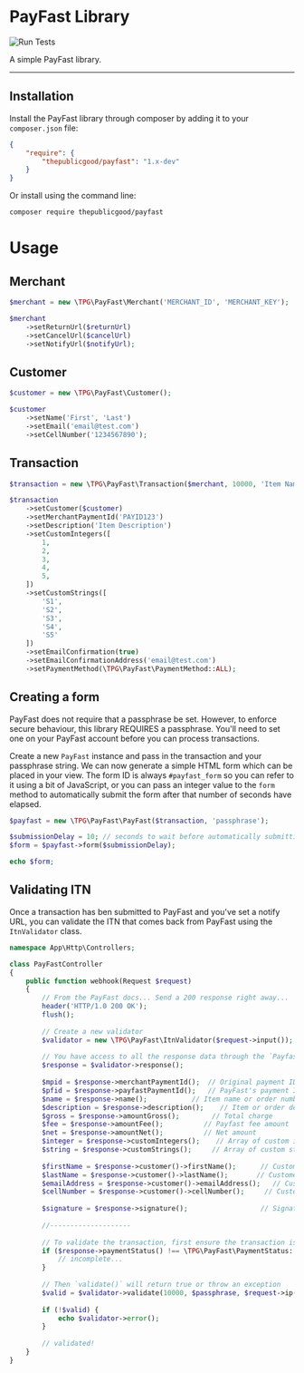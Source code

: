 # PayFast Library

![Run Tests](https://github.com/tpg/payfast/workflows/Run%20Tests/badge.svg)

A simple PayFast library.

---
## Installation
Install the PayFast library through composer by adding it to your `composer.json` file:

```json
{
    "require": {
        "thepublicgood/payfast": "1.x-dev"
    }
}
```

Or install using the command line:

```
composer require thepublicgood/payfast
```

# Usage

## Merchant

```php
$merchant = new \TPG\PayFast\Merchant('MERCHANT_ID', 'MERCHANT_KEY');

$merchant
    ->setReturnUrl($returnUrl)
    ->setCancelUrl($cancelUrl)
    ->setNotifyUrl($notifyUrl);
```

## Customer

```php
$customer = new \TPG\PayFast\Customer();

$customer
    ->setName('First', 'Last')
    ->setEmail('email@test.com')
    ->setCellNumber('1234567890');
```

## Transaction

```php
$transaction = new \TPG\PayFast\Transaction($merchant, 10000, 'Item Name');

$transaction
    ->setCustomer($customer)
    ->setMerchantPaymentId('PAYID123')
    ->setDescription('Item Description')
    ->setCustomIntegers([
        1,
        2,
        3,
        4,
        5,
    ])
    ->setCustomStrings([
        'S1',
        'S2',
        'S3',
        'S4',
        'S5'
    ])
    ->setEmailConfirmation(true)
    ->setEmailConfirmationAddress('email@test.com')
    ->setPaymentMethod(\TPG\PayFast\PaymentMethod::ALL);
```

## Creating a form
PayFast does not require that a passphrase be set. However, to enforce secure behaviour, this library REQUIRES a
passphrase. You'll need to set one on your PayFast account before you can process transactions.

Create a new `PayFast` instance and pass in the transaction and your passphrase string. We can now generate a simple
HTML form which can be placed in your view. The form ID is always `#payfast_form` so you can refer to it using a bit
of JavaScript, or you can pass an integer value to the `form` method to automatically submit the form after that number
of seconds have elapsed.

```php
$payfast = new \TPG\PayFast\PayFast($transaction, 'passphrase');

$submissionDelay = 10; // seconds to wait before automatically submitting the form.
$form = $payfast->form($submissionDelay);

echo $form;
```

## Validating ITN
Once a transaction has ben submitted to PayFast and you've set a notify URL, you can validate the ITN that comes back
from PayFast using the `ItnValidator` class.

```php
namespace App\Http\Controllers;

class PayFastController
{
    public function webhook(Request $request)
    {
        // From the PayFast docs... Send a 200 response right away...
        header('HTTP/1.0 200 OK');
        flush();
    
        // Create a new validator
        $validator = new \TPG\PayFast\ItnValidator($request->input());
        
        // You have access to all the response data through the `PayfastResponse` class.
        $response = $validator->response();
        
        $mpid = $response->merchantPaymentId();  // Original payment ID set on the transaction
        $pfid = $response->payfastPaymentId();   // PayFast's payment ID
        $name = $response->name();           // Item name or order number
        $description = $response->description();    // Item or order description
        $gross = $response->amountGross();        // Total charge
        $fee = $response->amountFee();          // Payfast fee amount
        $net = $response->amountNet();          // Net amount
        $integer = $response->customIntegers();    // Array of custom integers
        $string = $response->customStrings();     // Array of custom strings
        
        $firstName = $response->customer()->firstName();      // Customers first name
        $lastName = $response->customer()->lastName();       // Customers last name
        $emailAddress = $response->customer()->emailAddress();   // Customers email address
        $cellNumber = $response->customer()->cellNumber();     // Customers cell number
        
        $signature = $response->signature();                  // Signature for validation
        
        //--------------------
        
        // To validate the transaction, first ensure the transaction is COMPLETE:
        if ($response->paymentStatus() !== \TPG\PayFast\PaymentStatus::COMPLETE) {
            // incomplete...
        }
        
        // Then `validate()` will return true or throw an exception
        $valid = $validator->validate(10000, $passphrase, $request->ip());
        
        if (!$valid) {
            echo $validator->error();
        }
        
        // validated!
    }
}
```
